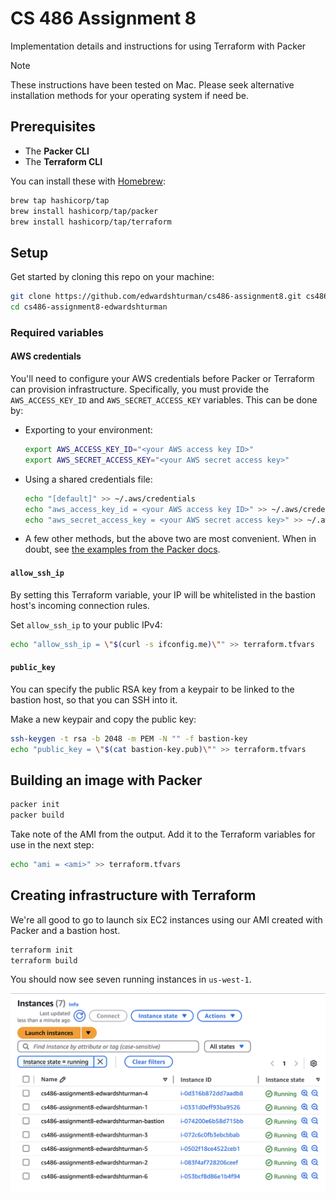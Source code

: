 # CS 486 Assignment 8

Implementation details and instructions for using Terraform with Packer

> [!NOTE]
> These instructions have been tested on Mac. Please seek alternative installation methods for your operating system if need be.

## Prerequisites

- The **Packer CLI**
- The **Terraform CLI**

You can install these with [Homebrew](https://brew.sh):

```zsh
brew tap hashicorp/tap
brew install hashicorp/tap/packer
brew install hashicorp/tap/terraform
```

## Setup

Get started by cloning this repo on your machine:

```zsh
git clone https://github.com/edwardshturman/cs486-assignment8.git cs486-assignment8-edwardshturman
cd cs486-assignment8-edwardshturman
```

### Required variables

#### AWS credentials

You'll need to configure your AWS credentials before Packer or Terraform can provision infrastructure. Specifically, you must provide the `AWS_ACCESS_KEY_ID` and `AWS_SECRET_ACCESS_KEY` variables. This can be done by:

- Exporting to your environment:

  ```zsh
  export AWS_ACCESS_KEY_ID="<your AWS access key ID>"
  export AWS_SECRET_ACCESS_KEY="<your AWS secret access key>"
  ```

- Using a shared credentials file:

  ```zsh
  echo "[default]" >> ~/.aws/credentials
  echo "aws_access_key_id = <your AWS access key ID>" >> ~/.aws/credentials
  echo "aws_secret_access_key = <your AWS secret access key>" >> ~/.aws/credentials
  ```

- A few other methods, but the above two are most convenient. When in doubt, see [the examples from the Packer docs](https://developer.hashicorp.com/packer/integrations/hashicorp/amazon#environment-variables).

#### `allow_ssh_ip`

By setting this Terraform variable, your IP will be whitelisted in the bastion host's incoming connection rules.

Set `allow_ssh_ip` to your public IPv4:

```zsh
echo "allow_ssh_ip = \"$(curl -s ifconfig.me)\"" >> terraform.tfvars
```

#### `public_key`

You can specify the public RSA key from a keypair to be linked to the bastion host, so that you can SSH into it.

Make a new keypair and copy the public key:

```zsh
ssh-keygen -t rsa -b 2048 -m PEM -N "" -f bastion-key
echo "public_key = \"$(cat bastion-key.pub)\"" >> terraform.tfvars
```

## Building an image with Packer

```zsh
packer init
packer build
```

Take note of the AMI from the output. Add it to the Terraform variables for use in the next step:

```zsh
echo "ami = <ami>" >> terraform.tfvars
```

## Creating infrastructure with Terraform

We're all good to go to launch six EC2 instances using our AMI created with Packer and a bastion host.

```zsh
terraform init
terraform build
```

You should now see seven running instances in `us-west-1`.

![Screenshot of AWS EC2 Instances in the Console](assets/instances.png)
